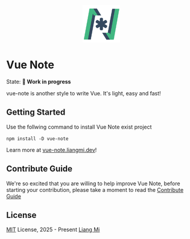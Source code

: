 <p align="center">
<img src="https://raw.githubusercontent.com/liangmiQwQ/vue-note/main/packages/docs/src/public/favicon.svg" style="width:100px;" />
</p>

# Vue Note

State: **🚧 Work in progress**

vue-note is another style to write Vue. It's light, easy and fast!

## Getting Started

Use the follwing command to install Vue Note exist project

```
npm install -D vue-note
```

Learn more at [vue-note.liangmi.dev](https://vue-note.liangmi.dev/)!

## Contribute Guide

We're so excited that you are willing to help improve Vue Note, before starting your contribution, please take a moment to read the [Contribute Guide](https://vue-note.liangmi.dev/extra/contribute)

## License

[MIT](./LICENSE) License, 2025 - Present [Liang Mi](https://github.com/liangmiqwq)
